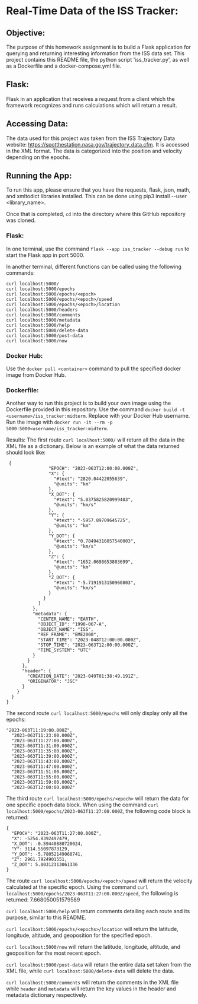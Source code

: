 # Real-Time Data of the ISS Tracker:

## Objective:
The purpose of this homework assignment is to build a Flask application for querying and returning interesting information from the ISS data set. This project contains this README file, the python script 'iss_tracker.py', as well as a Dockerfile and a docker-compose.yml file.

## Flask:
Flask in an application that receives a request from a client which the framework recognizes and runs calculations which will return a result.

## Accessing Data:
The data used for this project was taken from the ISS Trajectory Data website: https://spotthestation.nasa.gov/trajectory_data.cfm. It is accessed in the XML format. The data is categorized into the position and velocity depending on the epochs.

## Running the App:
To run this app, please ensure that you have the requests, flask, json, math, and xmltodict libraries installed. This can be done using pip3 install --user <library_name>. 

Once that is completed, `cd` into the directory where this GitHub repository was cloned. 

### Flask:
In one terminal, use the command `flask --app iss_tracker --debug run` to start the Flask app in port 5000. 

In another terminal, different functions can be called using the following commands:
```
curl localhost:5000/
curl localhost:5000/epochs
curl localhost:5000/epochs/<epoch>
curl localhost:5000/epochs/<epoch>/speed
curl localhost:5000/epochs/<epoch>/location
curl localhost:5000/headers
curl localhost:5000/comments
curl localhost:5000/metadata
curl localhost:5000/help
curl localhost:5000/delete-data
curl localhost:5000/post-data
curl localhost:5000/now
```

### Docker Hub: 
Use the `docker pull <container>` command to pull the specified docker image from Docker Hub. 

### Dockerfile:
Another way to run this project is to build your own image using the Dockerfile provided in this repository. Use the command `docker build -t <username>/iss_tracker:midterm`. Replace <username> with your Docker Hub username. Run the image with 
 `docker run -it --rm -p 5000:5000<username/iss_tracker:midterm`.

Results:
The first route `curl localhost:5000/` will return all the data in the XML file as a dictionary. Below is an example of what the data returned should look like:
```
 {
                "EPOCH": "2023-063T12:00:00.000Z",
                "X": {
                  "#text": "2820.04422055639",
                  "@units": "km"
                },
                "X_DOT": {
                  "#text": "5.0375825820999403",
                  "@units": "km/s"
                },
                "Y": {
                  "#text": "-5957.89709645725",
                  "@units": "km"
                },
                "Y_DOT": {
                  "#text": "0.78494316057540003",
                  "@units": "km/s"
                },
                "Z": {
                  "#text": "1652.0698653803699",
                  "@units": "km"
                },
                "Z_DOT": {
                  "#text": "-5.7191913150960803",
                  "@units": "km/s"
                }
              }
            ]
          },
          "metadata": {
            "CENTER_NAME": "EARTH",
            "OBJECT_ID": "1998-067-A",
            "OBJECT_NAME": "ISS",
            "REF_FRAME": "EME2000",
            "START_TIME": "2023-048T12:00:00.000Z",
            "STOP_TIME": "2023-063T12:00:00.000Z",
            "TIME_SYSTEM": "UTC"
          }
        }
      },
      "header": {
        "CREATION_DATE": "2023-049T01:38:49.191Z",
        "ORIGINATOR": "JSC"
      }
    }
  }
}
```
The second route `curl localhost:5000/epochs` will only display only all the epochs:
```
"2023-063T11:19:00.000Z",
  "2023-063T11:23:00.000Z",
  "2023-063T11:27:00.000Z",
  "2023-063T11:31:00.000Z",
  "2023-063T11:35:00.000Z",
  "2023-063T11:39:00.000Z",
  "2023-063T11:43:00.000Z",
  "2023-063T11:47:00.000Z",
  "2023-063T11:51:00.000Z",
  "2023-063T11:55:00.000Z",
  "2023-063T11:59:00.000Z",
  "2023-063T12:00:00.000Z"
```
The third route `curl localhost:5000/epochs/<epoch>` will return the data for one specific epoch data block. When using the command `curl localhost:5000/epochs/2023-063T11:27:00.000Z`, the following code block is returned:
```
{
  "EPOCH": "2023-063T11:27:00.000Z",
  "X": -5254.8392497479,
  "X_DOT": -0.59440880720024,
  "Y": 3114.55097873129,
  "Y_DOT": -5.78052149060741,
  "Z": 2961.7924901551,
  "Z_DOT": 5.00312313061336
}
```
The route `curl localhost:5000/epochs/<epoch>/speed` will return the velocity calculated at the specific epoch. Using the command  `curl localhost:5000/epochs/2023-063T11:27:00.000Z/speed`, the following is returned: 7.668050051579589

`curl localhost:5000/help` will return comments detailing each route and its purpose, similar to this README. 

`curl localhost:5000/epochs/<epochs>/location` will return the latitude, longitude, altitude, and geoposition for the specified epoch. 

`curl localhost:5000/now` will return the latitude, longitude, altitude, and geoposition for the most recent epoch. 

`curl localhost:5000/post-data` will return the entire data set taken from the XML file, while `curl localhost:5000/delete-data` will delete the data.

`curl localhost:5000/comments` will return the comments in the XML file while `header` and `metadata` will return the key values in the header and metadata dictionary respectively. 




